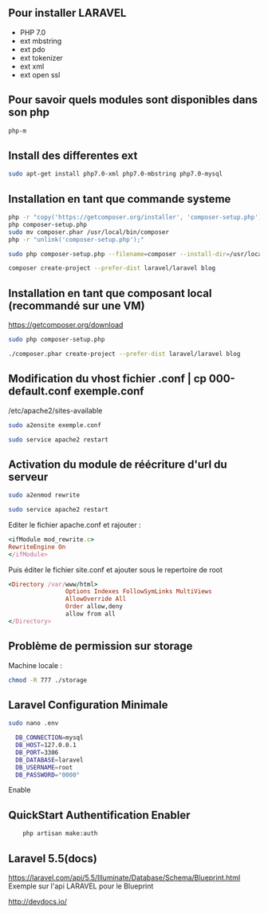 Pour installer LARAVEL
----
  - PHP 7.0
  - ext mbstring
  - ext pdo
  - ext tokenizer
  - ext xml
  - ext open ssl

Pour savoir quels modules sont disponibles dans son php
----
  ```bash
  php-m
  ```

Install des differentes ext
----

  ```bash
  sudo apt-get install php7.0-xml php7.0-mbstring php7.0-mysql
  ```

Installation en tant que commande systeme
----
  ```bash
  php -r "copy('https://getcomposer.org/installer', 'composer-setup.php');"
  php composer-setup.php
  sudo mv composer.phar /usr/local/bin/composer
  php -r "unlink('composer-setup.php');"

  sudo php composer-setup.php --filename=composer --install-dir=/usr/local/bin

  composer create-project --prefer-dist laravel/laravel blog
  ```

Installation en tant que composant local (recommandé sur une VM)
----
  https://getcomposer.org/download
  ```bash
  sudo php composer-setup.php

  ./composer.phar create-project --prefer-dist laravel/laravel blog
  ```


Modification du vhost fichier .conf | cp 000-default.conf exemple.conf
----
/etc/apache2/sites-available
    <!-- <VirtualHost *:80>
      ServerName www.exemple.com
      DocumentRoot /var/www/html/exemple
      <Directory /var/www/html/exemple/public>
        AllowOverride All
      </Directory>
    </VirtualHost> -->

```bash
sudo a2ensite exemple.conf

sudo service apache2 restart
```

Activation du module de réécriture d'url du serveur
----
```bash
sudo a2enmod rewrite

sudo service apache2 restart
```
Editer le fichier apache.conf et rajouter :

```ruby
<ifModule mod_rewrite.c>
RewriteEngine On
</ifModule>

```
Puis éditer le fichier site.conf et ajouter sous le repertoire de root

```ruby
<Directory /var/www/html>
                Options Indexes FollowSymLinks MultiViews
                AllowOverride All
                Order allow,deny
                allow from all
</Directory>
```


Problème de permission sur storage
----

Machine locale :
  ```bash
  chmod -R 777 ./storage
  ```

Laravel Configuration Minimale
----

  ```bash
  sudo nano .env

    DB_CONNECTION=mysql
    DB_HOST=127.0.0.1
    DB_PORT=3306
    DB_DATABASE=laravel
    DB_USERNAME=root
    DB_PASSWORD="0000"
  ```
  
Enable 

QuickStart Authentification Enabler
----

```bash
    php artisan make:auth

```

Laravel 5.5(docs)
----

https://laravel.com/api/5.5/Illuminate/Database/Schema/Blueprint.html
Exemple sur l'api LARAVEL pour le Blueprint

http://devdocs.io/
